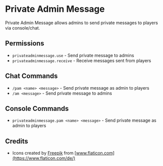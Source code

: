 # Private Admin Message
  
Private Admin Message allows admins to send private messages to players via console/chat.  
  
  
## Permissions
 * `privateadminmessage.use` - Send private message to admins
 * `privateadminmessage.receive` - Receive messages sent from players

## Chat Commands  
  
* `/pam <name> <message>` - Send private message as admin to players
* `/am <message>` - Send private message to admins

## Console Commands  
  
* `privateadminmessage.pam <name> <message>` - Send private message as admin to players
  
## Credits
* Icons created by [Freepik](https://www.freepik.com) from [www.flaticon.com](https://www.flaticon.com/de/)

